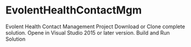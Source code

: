 # EvolentHealthContactMgm
Evolent Health Contact Management Project
Download or Clone complete solution. 
Opene in Visual Studio 2015 or later version.
Build and Run Solution
